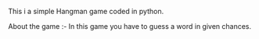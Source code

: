 This i a simple Hangman game coded in python.

About the game :- In this game you have to guess a word in given chances.  
